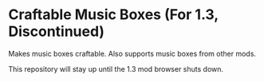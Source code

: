 # Craftable Music Boxes (For 1.3, Discontinued)
Makes music boxes craftable. Also supports music boxes from other mods.

This repository will stay up until the 1.3 mod browser shuts down.
